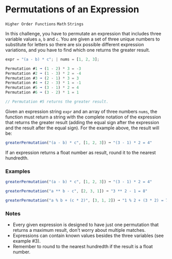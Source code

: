 # Permutations of an Expression

`Higher Order Functions` `Math` `Strings`

In this challenge, you have to permutate an expression that includes three variable values `a`, `b` and `c`. You are given a set of three unique numbers to substitute for letters so there are six possible different expression variations, and you have to find which one returns the greater result.

```js
expr = "(a - b) * c"; | nums = [1, 2, 3];

Permutation #1 ➞ (1 - 2) * 3 = -3
Permutation #2 ➞ (1 - 3) * 2 = -4
Permutation #3 ➞ (2 - 1) * 3 = 3
Permutation #4 ➞ (2 - 3) * 1 = -1
Permutation #5 ➞ (3 - 1) * 2 = 4
Permutation #6 ➞ (3 - 2) * 1 = 1

// Permutation #5 returns the greater result.
```

Given an expression string `expr` and an array of three numbers `nums`, the function must return a string with the complete notation of the expression that returns the greater result (adding the equal sign after the expression and the result after the equal sign). For the example above, the result will be:

```js
greaterPermutation("(a - b) * c", [1, 2, 3]) ➞ "(3 - 1) * 2 = 4"
```

If an expression returns a float number as result, round it to the nearest hundredth.

### Examples

```js
greaterPermutation("(a - b) * c", [1, 2, 3]) ➞ "(3 - 1) * 2 = 4"

greaterPermutation("a ** b - c", [2, 3, 1]) ➞ "3 ** 2 - 1 = 8"

greaterPermutation("a % b + (c * 2)", [3, 1, 2]) ➞ "1 % 2 + (3 * 2) = 7"
```

### Notes

- Every given expression is designed to have just one permutation that returns a maximum result, don't worry about multiple matches.
- Expressions can contain known values besides the three variables (see example #3).
- Remember to round to the nearest hundredth if the result is a float number.
